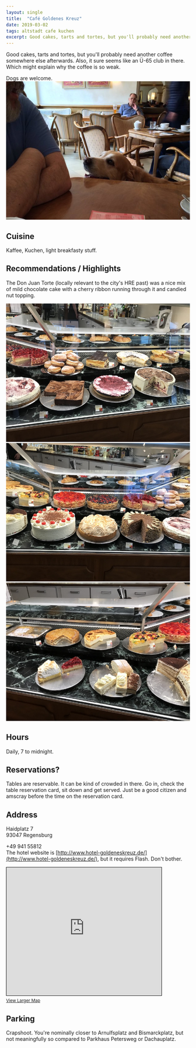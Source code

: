 ```yaml
---
layout: single
title:  "Café Goldenes Kreuz"
date: 2019-03-02
tags: altstadt cafe kuchen
excerpt: Good cakes, tarts and tortes, but you'll probably need another coffee somewhere else afterwards.  Also, it sure seems like an Ü-65 club in there.
---
```

Good cakes, tarts and tortes, but you'll probably need another coffee somewhere else afterwards.  Also, it sure seems like an Ü-65 club in there.  Which might explain why the coffee is so weak.

Dogs are welcome.
![](/assets/img/goldenes-kreuz/trixi_goldenes_kreuz.jpg)


## Cuisine ##
Kaffee, Kuchen, light breakfasty stuff.

## Recommendations / Highlights ##
The Don Juan Torte (locally relevant to the city's HRE past) was a nice mix of mild chocolate cake with a cherry ribbon running through it and candied nut topping.

![](/assets/img/goldenes-kreuz/image2.jpeg)
![](/assets/img/goldenes-kreuz/image3.jpeg)
![](/assets/img/goldenes-kreuz/image4.jpeg)

## Hours ##
Daily, 7 to midnight.

## Reservations? ##
Tables are reservable.  It can be kind of crowded in there.  Go in, check the table reservation card, sit down and get served.  Just be a good citizen and amscray before the time on the reservation card.

## Address ##
Haidplatz 7 <br/>
93047 Regensburg

+49 941 55812<br/>
The hotel website is [http://www.hotel-goldeneskreuz.de/](http://www.hotel-goldeneskreuz.de/), but it requires Flash.  Don't bother.

<iframe width="425" height="350" frameborder="0" scrolling="no" marginheight="0" marginwidth="0" src="https://www.openstreetmap.org/export/embed.html?bbox=12.091250717639925%2C49.019289276236435%2C12.09334820508957%2C49.02043085793618&amp;layer=mapnik&amp;marker=49.01986007035927%2C12.092299461364746" style="border: 1px solid black"></iframe><br/><small><a href="https://www.openstreetmap.org/?mlat=49.01986&amp;mlon=12.09230#map=19/49.01986/12.09230">View Larger Map</a></small>

## Parking ##
Crapshoot.  You're nominally closer to Arnulfsplatz and Bismarckplatz, but not meaningfully so compared to Parkhaus Petersweg or Dachauplatz.


